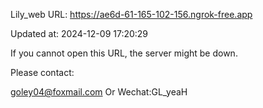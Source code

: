 Lily_web URL: https://ae6d-61-165-102-156.ngrok-free.app

Updated at: 2024-12-09 17:20:29

If you cannot open this URL, the server might be down.

Please contact: 

goley04@foxmail.com Or Wechat:GL_yeaH
